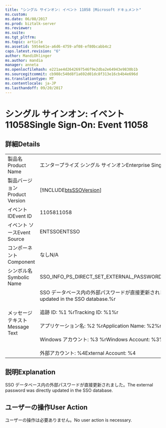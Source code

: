 ```yaml
---
title: "シングル サインオン: イベント 11058 |Microsoft ドキュメント"
ms.custom: 
ms.date: 06/08/2017
ms.prod: biztalk-server
ms.reviewer: 
ms.suite: 
ms.tgt_pltfrm: 
ms.topic: article
ms.assetid: 5954e61e-a6d6-4759-af08-ef80bcabb4c2
caps.latest.revision: "6"
author: MandiOhlinger
ms.author: mandia
manager: anneta
ms.openlocfilehash: e221ae4d2642697546f9e2dba2e64943e9830b1b
ms.sourcegitcommit: cb908c540d8f1a692d01dc8f313e16cb4b4e696d
ms.translationtype: MT
ms.contentlocale: ja-JP
ms.lasthandoff: 09/20/2017
---
```

# <a name="single-sign-on-event-11058"></a><span data-ttu-id="30f1a-102">シングル サインオン: イベント 11058</span><span class="sxs-lookup"><span data-stu-id="30f1a-102">Single Sign-On: Event 11058</span></span>
## <a name="details"></a><span data-ttu-id="30f1a-103">詳細</span><span class="sxs-lookup"><span data-stu-id="30f1a-103">Details</span></span>  
  
|||  
|-|-|  
|<span data-ttu-id="30f1a-104">製品名</span><span class="sxs-lookup"><span data-stu-id="30f1a-104">Product Name</span></span>|<span data-ttu-id="30f1a-105">エンタープライズ シングル サインオン</span><span class="sxs-lookup"><span data-stu-id="30f1a-105">Enterprise Single Sign-On</span></span>|  
|<span data-ttu-id="30f1a-106">製品バージョン</span><span class="sxs-lookup"><span data-stu-id="30f1a-106">Product Version</span></span>|[!INCLUDE[btsSSOVersion](../includes/btsssoversion-md.md)]|  
|<span data-ttu-id="30f1a-107">イベント ID</span><span class="sxs-lookup"><span data-stu-id="30f1a-107">Event ID</span></span>|<span data-ttu-id="30f1a-108">11058</span><span class="sxs-lookup"><span data-stu-id="30f1a-108">11058</span></span>|  
|<span data-ttu-id="30f1a-109">イベント ソース</span><span class="sxs-lookup"><span data-stu-id="30f1a-109">Event Source</span></span>|<span data-ttu-id="30f1a-110">ENTSSO</span><span class="sxs-lookup"><span data-stu-id="30f1a-110">ENTSSO</span></span>|  
|<span data-ttu-id="30f1a-111">コンポーネント</span><span class="sxs-lookup"><span data-stu-id="30f1a-111">Component</span></span>|<span data-ttu-id="30f1a-112">なし</span><span class="sxs-lookup"><span data-stu-id="30f1a-112">N/A</span></span>|  
|<span data-ttu-id="30f1a-113">シンボル名</span><span class="sxs-lookup"><span data-stu-id="30f1a-113">Symbolic Name</span></span>|<span data-ttu-id="30f1a-114">SSO_INFO_PS_DIRECT_SET_EXTERNAL_PASSWORD</span><span class="sxs-lookup"><span data-stu-id="30f1a-114">SSO_INFO_PS_DIRECT_SET_EXTERNAL_PASSWORD</span></span>|  
|<span data-ttu-id="30f1a-115">メッセージ テキスト</span><span class="sxs-lookup"><span data-stu-id="30f1a-115">Message Text</span></span>|<span data-ttu-id="30f1a-116">SSO データベース内の外部パスワードが直接更新されました。%r</span><span class="sxs-lookup"><span data-stu-id="30f1a-116">The external password was directly updated in the SSO database.%r</span></span><br /><br /> <span data-ttu-id="30f1a-117">追跡 ID: %1 %r</span><span class="sxs-lookup"><span data-stu-id="30f1a-117">Tracking ID: %1%r</span></span><br /><br /> <span data-ttu-id="30f1a-118">アプリケーション名: %2 %r</span><span class="sxs-lookup"><span data-stu-id="30f1a-118">Application Name: %2%r</span></span><br /><br /> <span data-ttu-id="30f1a-119">Windows アカウント: %3 %r</span><span class="sxs-lookup"><span data-stu-id="30f1a-119">Windows Account: %3%r</span></span><br /><br /> <span data-ttu-id="30f1a-120">外部アカウント: %4</span><span class="sxs-lookup"><span data-stu-id="30f1a-120">External Account: %4</span></span>|  
  
## <a name="explanation"></a><span data-ttu-id="30f1a-121">説明</span><span class="sxs-lookup"><span data-stu-id="30f1a-121">Explanation</span></span>  
 <span data-ttu-id="30f1a-122">SSO データベース内の外部パスワードが直接更新されました。</span><span class="sxs-lookup"><span data-stu-id="30f1a-122">The external password was directly updated in the SSO database.</span></span>  
  
## <a name="user-action"></a><span data-ttu-id="30f1a-123">ユーザーの操作</span><span class="sxs-lookup"><span data-stu-id="30f1a-123">User Action</span></span>  
 <span data-ttu-id="30f1a-124">ユーザーの操作は必要ありません。</span><span class="sxs-lookup"><span data-stu-id="30f1a-124">No user action is necessary.</span></span>